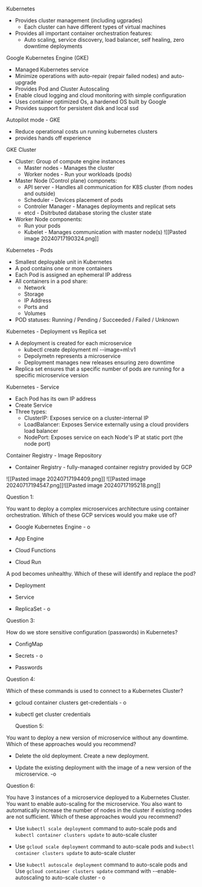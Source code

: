 Kubernetes
- Provides cluster management (including ugprades)
	- Each cluster can have different types of virtual machines
- Provides all important container orchestration features:
	- Auto scaling, service discovery, load balancer, self healing, zero downtime deployments

Google Kubernetes Engine (GKE)
- Managed Kubernetes service
- Minimize operations with auto-repair (repair failed nodes) and auto-upgrade 
- Provides Pod and Cluster Autoscaling
- Enable cloud logging and cloud monitoring with simple configuration
- Uses container optimized Os, a hardened OS built by Google
- Provides support for persistent disk and local ssd

Autopilot mode - GKE
- Reduce operational costs un running kubernetes clusters
- provides hands off experience

GKE Cluster
- Cluster: Group of compute engine instances
	- Master nodes - Manages the cluster
	- Worker nodes - Run your workloads (pods)
- Master Node (Control plane) componets:
	- API server - Handles all communication for K8S cluster (from nodes and outside)
	- Scheduler - Devices placement of pods
	- Controler Manager - Manages deployments and replicat sets
	- etcd - Dsitrbuted database storing the cluster state
- Worker Node components:
	- Run your pods
	- Kubelet - Manages communication with master node(s)
![[Pasted image 20240717190324.png]]

Kubernetes - Pods
- Smallest deployable unit in Kubernetes
- A pod contains one or more containers
- Each Pod is assigned an ephemeral IP address
- All containers in a pod share:
	- Network
	- Storage
	- IP Address
	- Ports and
	- Volumes
- POD statuses: Running / Pending / Succeeded / Failed / Unknown

Kubernetes - Deployment vs Replica set
- A deployment is created for each microservice
	- kubectl create deployment ml --image=ml:v1
	- Depolymetn represents a microservice
	- Deployment manages new releases ensuring zero downtime
- Replica set ensures that a specific number of pods are running for a specific microservice version

Kubernetes - Service
- Each Pod has its own IP address
- Create Service
- Three types:
	- ClusterIP: Exposes service on a cluster-internal IP
	- LoadBalancer: Exposes Service externally using a cloud providers load balancer
	- NodePort: Exposes service on each Node's IP at static port (the node port)

Container Registry - Image Repository
- Container Registry - fully-managed container registry provided by GCP

![[Pasted image 20240717194409.png]]
![[Pasted image 20240717194547.png]]![[Pasted image 20240717195218.png]]

Question 1:

You want to deploy a complex microservices architecture using container orchestration. Which of these GCP services would you make use of?

- Google Kubernetes Engine - o
    
- App Engine
    
- Cloud Functions
    
- Cloud Run
  
A pod becomes unhealthy. Which of these will identify and replace the pod?

- Deployment
    
- Service
    
- ReplicaSet - o

Question 3:

How do we store sensitive configuration (passwords) in Kubernetes?

- ConfigMap
    
- Secrets - o
    
- Passwords
  
Question 4:

Which of these commands is used to connect to a Kubernetes Cluster?

- gcloud container clusters get-credentials - o
    
- kubectl get cluster credentials
  
  Question 5:

You want to deploy a new version of microservice without any downtime. Which of these approaches would you recommend?

- Delete the old deployment. Create a new deployment.
    
- Update the existing deployment with the image of a new version of the microservice. -o 
  

Question 6:

You have 3 instances of a microservice deployed to a Kubernetes Cluster. You want to enable auto-scaling for the microservice. You also want to automatically increase the number of nodes in the cluster if existing nodes are not sufficient. Which of these approaches would you recommend?

- Use `kubectl scale deployment` command to auto-scale pods and `kubectl container clusters update` to auto-scale cluster
    
- Use `gcloud scale deployment` command to auto-scale pods and `kubectl container clusters update` to auto-scale cluster
    
- Use `kubectl autoscale deployment` command to auto-scale pods and Use `gcloud container clusters update` command with --enable-autoscaling to auto-scale cluster - o
